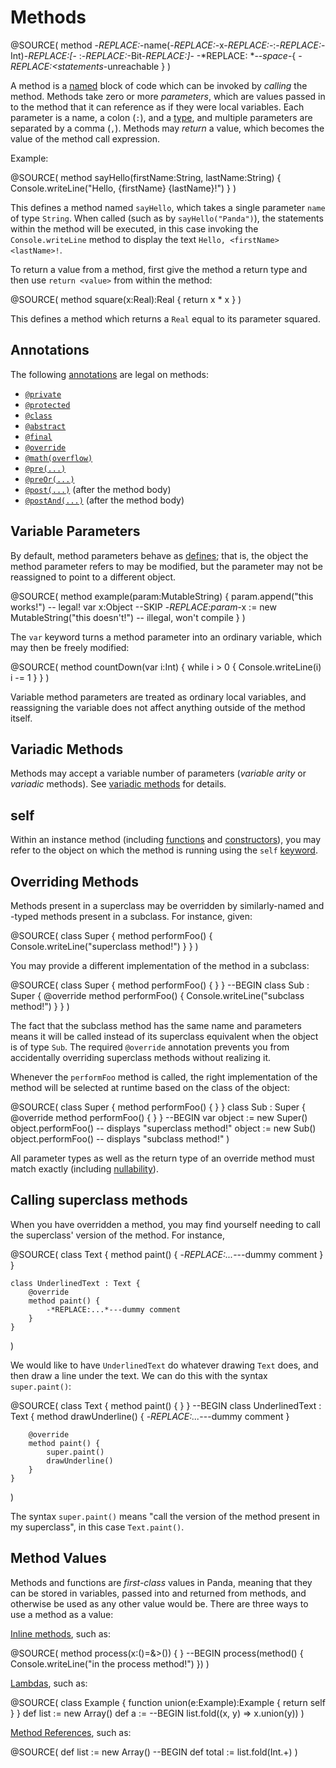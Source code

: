 Methods
=======

@SOURCE(
    method -*REPLACE:<name>*-name(-*REPLACE:<parameters>*-x-*REPLACE:*-:-*REPLACE:*-Int)-*REPLACE:[*- :-*REPLACE:<type>*-Bit-*REPLACE:]*- -*REPLACE: *--*space*-{
        -*REPLACE:<statements*-unreachable
    }
)

A method is a [named](identifiers.html) block of code which can be invoked by 
*calling* the method. Methods take zero or more *parameters*, which are values 
passed in to the method that it can reference as if they were local variables. 
Each parameter is a name, a colon (`:`), and a [type](types.html), and multiple 
parameters are separated by a comma (`,`). Methods may *return* a value, which 
becomes the value of the method call expression.

Example:

@SOURCE(
    method sayHello(firstName:String, lastName:String) {
        Console.writeLine("Hello, \{firstName} \{lastName}!")
    }
)

This defines a method named `sayHello`, which takes a single parameter `name` of
type `String`. When called (such as by `sayHello("Panda")`), the statements
within the method will be executed, in this case invoking the 
`Console.writeLine` method to display the text `Hello, <firstName> <lastName>!`.

To return a value from a method, first give the method a return type and then
use `return <value>` from within the method:

@SOURCE(
    method square(x:Real):Real {
        return x * x
    }
)

This defines a method which returns a `Real` equal to its parameter squared.

<a name="annotations"></a>
Annotations
-----------

The following [annotations](annotations.html) are legal on methods:

* [`@private`](annotations.html#private)
* [`@protected`](annotations.html#protected)
* [`@class`](annotations.html#class)
* [`@abstract`](annotations.html#abstract)
* [`@final`](annotations.html#final)
* [`@override`](annotations.html#override)
* [`@math(overflow)`](annotations.html#overflow)
* [`@pre(...)`](annotations.html#pre)
* [`@preOr(...)`](annotations.html#preOr)
* [`@post(...)`](annotations.html#post) (after the method body)
* [`@postAnd(...)`](annotations.html#post) (after the method body)

<a name="variableParameters"></a>
Variable Parameters
-------------------

By default, method parameters behave as [defines](defines.html); that is, the
object the method parameter refers to may be modified, but the parameter may not
be reassigned to point to a different object.

@SOURCE(
    method example(param:MutableString) {
        param.append("this works!") -- legal!
        var x:Object --SKIP
        -*REPLACE:param*-x := new MutableString("this doesn't!") -- illegal, won't compile
    }
)

The `var` keyword turns a method parameter into an ordinary variable, which may
then be freely modified:

@SOURCE(
    method countDown(var i:Int) {
        while i > 0 {
            Console.writeLine(i)
            i -= 1
        }
    }
)

Variable method parameters are treated as ordinary local variables, and 
reassigning the variable does not affect anything outside of the method itself.

<a name="varargs"></a>
Variadic Methods
----------------

Methods may accept a variable number of parameters (*variable arity* or 
*variadic* methods). See [variadic methods](variadic.html) for details.

self
----

Within an instance method (including [functions](functions.html) and 
[constructors](constructors.html)), you may refer to the object on which the
method is running using the `self` [keyword](keywords.html).

Overriding Methods
------------------

Methods present in a superclass may be overridden by similarly-named and -typed
methods present in a subclass. For instance, given:

@SOURCE(
    class Super {
        method performFoo() {
            Console.writeLine("superclass method!")
        }
    }
)

You may provide a different implementation of the method in a subclass:

@SOURCE(
    class Super { method performFoo() { } }
    --BEGIN
    class Sub : Super {
        @override
        method performFoo() {
            Console.writeLine("subclass method!")
        }
    }
)

The fact that the subclass method has the same name and parameters means it will 
be called instead of its superclass equivalent when the object is of type `Sub`.
The required `@override` annotation prevents you from accidentally overriding
superclass methods without realizing it.

Whenever the `performFoo` method is called, the right implementation of the
method will be selected at runtime based on the class of the object:

@SOURCE(
    class Super { method performFoo() { } }
    class Sub : Super { @override method performFoo() { } }
    --BEGIN
    var object := new Super()
    object.performFoo() -- displays "superclass method!"
    object := new Sub()
    object.performFoo() -- displays "subclass method!"
)

All parameter types as well as the return type of an override method must match
exactly (including [nullability](nonNullability.html)).

Calling superclass methods
--------------------------

When you have overridden a method, you may find yourself needing to call the
superclass' version of the method. For instance,

@SOURCE(
    class Text {
        method paint() {
            -*REPLACE:...*---dummy comment
        }
    }

    class UnderlinedText : Text {
        @override
        method paint() {
            -*REPLACE:...*---dummy comment
        }
    }
)

We would like to have `UnderlinedText` do whatever drawing `Text` does, and then
draw a line under the text. We can do this with the syntax `super.paint()`:

@SOURCE(
    class Text { method paint() { } }
    --BEGIN
    class UnderlinedText : Text {
        method drawUnderline() {
            -*REPLACE:...*---dummy comment
        }

        @override
        method paint() {
            super.paint()
            drawUnderline()
        }
    }
)

The syntax `super.paint()` means "call the version of the method present in my
superclass", in this case `Text.paint()`.

Method Values
-------------

Methods and functions are *first-class* values in Panda, meaning that they can
be stored in variables, passed into and returned from methods, and otherwise be
used as any other value would be. There are three ways to use a method as a
value:

[Inline methods](inlineMethods.html), such as:

@SOURCE(
    method process(x:()=&>()) { }
    --BEGIN
    process(method() {
        Console.writeLine("in the process method!")
    })
)

[Lambdas](inlineMethods.html#lambdas), such as:
   
@SOURCE(
    class Example { function union(e:Example):Example { return self } }
    def list := new Array<Example>()
    def a :=
    --BEGIN
    list.fold((x, y) => x.union(y))
)

[Method References](methodReferences.html), such as:

@SOURCE(
    def list := new Array<Int>()
    --BEGIN
    def total := list.fold(Int.+)
)